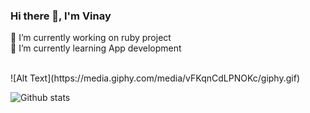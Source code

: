 ### Hi there 👋, I'm Vinay

<!--
**beamingboy/beamingboy** is a ✨ _special_ ✨ repository because its `README.md` (this file) appears on your GitHub profile.

Here are some ideas to get you started:

- 🔭 I’m currently working on ruby project
- 🌱 I’m currently learning ...
- 👯 I’m looking to collaborate on ...
- 🤔 I’m looking for help with ...
- 💬 Ask me about ...
- 📫 How to reach me: ...
- 😄 Pronouns: ...
- ⚡ Fun fact: ...
-->

🔭 I’m currently working on ruby project </br>
🌱 I’m currently learning App development </br>

</br>
![Alt Text](https://media.giphy.com/media/vFKqnCdLPNOKc/giphy.gif)



![Github stats](https://github-readme-stats.vercel.app/api?username=beamingboy&theme=dark&show_icons=true&count_private=true)

